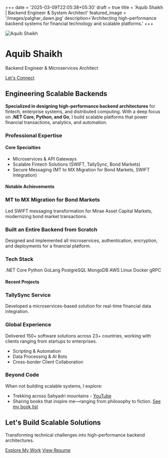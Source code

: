 +++
date = '2025-03-09T22:05:38+05:30'
draft = true
title = 'Aquib Shaikh | Backend Engineer & System Architect'
featured_image = '/images/palghar_dawn.jpg'
description='Architecting high-performance backend systems for financial technology and scalable platforms.'
+++

<link rel="stylesheet" href="https://cdnjs.cloudflare.com/ajax/libs/font-awesome/6.0.0/css/all.min.css">
<link rel="stylesheet" href="https://fonts.googleapis.com/css2?family=Inter:wght@400;500;600;700&display=swap">
<link rel="stylesheet" href="/css/custom.css">

<div class="profile-header">
    <div class="profile-card">
        <img src="/images/aquib.jpg" alt="Aquib Shaikh" class="profile-img">
        <h1>Aquib Shaikh</h1>
        <p class="subtitle">Backend Engineer & Microservices Architect</p>
        <div class="profile-social">
            <a href="https://linkedin.com/in/aquib-sh" target="_blank" aria-label="LinkedIn"><i class="fab fa-linkedin"></i></a>
            <a href="https://github.com/aquib-sh" target="_blank" aria-label="GitHub"><i class="fab fa-github"></i></a>
            <a href="https://twitter.com/aquib_sh" target="_blank" aria-label="Twitter"><i class="fab fa-twitter"></i></a>
            <a href="https://www.youtube.com/@aquibshaikh8611" target="_blank" aria-label="YouTube"><i class="fab fa-youtube"></i></a>
        </div>
    </div>
    <div class="contact-ribbon">
        <a href="mailto:shaikhaquib394@gmail.com" class="contact-btn"><i class="fas fa-envelope"></i> Let's Connect</a>
    </div>
</div>

<h2><i class="fas fa-code"></i> Engineering Scalable Backends</h2>
<p class="intro-text"><strong>Specialized in designing high-performance backend architectures</strong> for fintech, enterprise systems, and distributed computing. With a deep focus on <strong>.NET Core, Python, and Go</strong>, I build scalable platforms that power financial transactions, analytics, and automation.</p>

<div class="grid-container">
    <div>
        <h3><i class="fas fa-briefcase"></i> Professional Expertise</h3>
        <h4>Core Specialties</h4>
        <ul class="feature-list">
            <li><i class="fas fa-network-wired"></i> Microservices & API Gateways</li>
            <li><i class="fas fa-chart-line"></i> Scalable Fintech Solutions (SWIFT, TallySync, Bond Markets)</li>
            <li><i class="fas fa-shield-alt"></i> Secure Messaging (MT to MX Migration for Bond Markets, SWIFT Integration)</li>
        </ul>
        <h4>Notable Achievements</h4>
        <div class="achievement-card">
            <div class="achievement-icon"><i class="fas fa-rocket"></i></div>
            <div class="achievement-content">
                <h3>MT to MX Migration for Bond Markets</h3>
                <p>Led SWIFT messaging transformation for Mirae Asset Capital Markets, modernizing bond market transactions.</p>
            </div>
        </div>
        <div class="achievement-card">
            <div class="achievement-icon"><i class="fas fa-server"></i></div>
            <div class="achievement-content">
                <h3>Built an Entire Backend from Scratch</h3>
                <p>Designed and implemented all microservices, authentication, encryption, and deployments for a financial platform.</p>
            </div>
        </div>
    </div>
    <div>
        <h3><i class="fas fa-tools"></i> Tech Stack</h3>
        <div class="skill-cloud">
            <span class="skill-pill">.NET Core</span>
            <span class="skill-pill">Python</span>
            <span class="skill-pill">GoLang</span>
            <span class="skill-pill">PostgreSQL</span>
            <span class="skill-pill">MongoDB</span>
            <span class="skill-pill">AWS</span>
            <span class="skill-pill">Linux</span>
            <span class="skill-pill">Docker</span>
            <span class="skill-pill">gRPC</span>
        </div>
        <h4>Recent Projects</h4>
        <div class="achievement-card">
            <div class="achievement-icon"><i class="fas fa-project-diagram"></i></div>
            <div class="achievement-content">
                <h3>TallySync Service</h3>
                <p>Developed a microservices-based solution for real-time financial data integration.</p>
            </div>
        </div>
    </div>
    <div class=beyond-the-screen>
        <h3><i class="fas fa-globe"></i> Global Experience</h3>
        <p>Delivered 150+ software solutions across 23+ countries, working with clients ranging from startups to enterprises.</p>
        <ul class="feature-list">
            <li><i class="fas fa-terminal"></i> Scripting & Automation</li>
            <li><i class="fas fa-robot"></i> Data Processing & AI Bots</li>
            <li><i class="fas fa-comments"></i> Cross-border Client Collaboration</li>
        </ul>
    </div>
    <div class=beyond-the-screen>
        <h3><i class="fas fa-mountain"></i> Beyond Code</h3>
        <p>When not building scalable systems, I explore:</p>
        <ul class="feature-list">
            <li><i class="fas fa-hiking"></i> Trekking across Sahyadri mountains - <a href="https://www.youtube.com/@aquibshaikh8611" class="highlight" target="_blank">YouTube</a></li>
            <li><i class="fas fa-book"></i> Sharing books that inspire me—ranging from philosophy to fiction. <a href="/books" class="highlight" target="_blank">See my book list</a></li>
        </ul>
    </div>
</div>

<div class="cta-section">
    <h2>Let's Build Scalable Solutions</h2>
    <p>Transforming technical challenges into high-performance backend architectures.</p>
    <div class="cta-buttons">
        <a href="https://github.com/aquib-sh" class="cta-btn" target="_blank"><i class="fas fa-code-branch"></i> Explore My Work</a>
        <a href="https://drive.google.com/file/d/1c4Yo3Krj3qR_DkUvOXAhfNBjtGUd_Uh-/view?usp=sharing" class="cta-btn" target="_blank"><i class="fas fa-file-alt"></i> View Resume</a>
    </div>
</div>